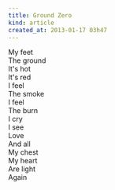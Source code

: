```yaml
---
title: Ground Zero
kind: article
created_at: 2013-01-17 03h47
---
```


My feet  
The ground  
It's hot  
It's red  
I feel  
The smoke  
I feel  
The burn  
I cry  
I see  
Love  
And all  
My chest  
My heart  
Are light  
Again  